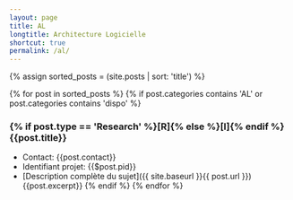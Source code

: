 ```yaml
---
layout: page
title: AL
longtitle: Architecture Logicielle
shortcut: true
permalink: /al/
---
```

{% assign sorted_posts = (site.posts | sort: 'title') %}

{% for post in sorted_posts %}
    {% if post.categories contains 'AL' or post.categories contains 'dispo' %}
### {% if post.type == 'Research' %}[R]{% else %}[I]{% endif %} {{post.title}}    
  * Contact: {{post.contact}}
  * Identifiant projet: {{$post.pid}}
  * [Description complète du sujet]({{ site.baseurl }}{{ post.url }})
{{post.excerpt}}
    {% endif %}
{% endfor %}



